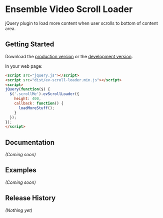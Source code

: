# Ensemble Video Scroll Loader

jQuery plugin to load more content when user scrolls to bottom of content area.

## Getting Started
Download the [production version][min] or the [development version][max].

[min]: https://raw.github.com/jmpease/ev-scroll-loader/master/dist/ev-scroll-loader.min.js
[max]: https://raw.github.com/jmpease/ev-scroll-loader/master/dist/ev-scroll-loader.js

In your web page:

```html
<script src="jquery.js"></script>
<script src="dist/ev-scroll-loader.min.js"></script>
<script>
jQuery(function($) {
  $('.scrollMe').evScrollLoader({
    height: 400,
    callback: function() {
      loadMoreStuff();
    }
  });
});
</script>
```

## Documentation
_(Coming soon)_

## Examples
_(Coming soon)_

## Release History
_(Nothing yet)_
